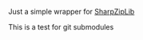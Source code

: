 Just a simple wrapper for [SharpZipLib](https://github.com/icsharpcode/SharpZipLib)

This is a test for git submodules
